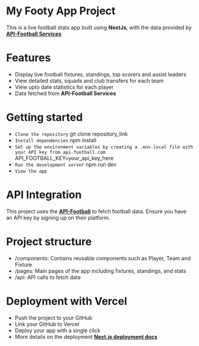 # My Footy App Project
This is a live football stats app built using **NextJs**, with the data provided by [**API-Football Services**](https://www.api-football.com/).

# Features
- Display live football fixtures, standings, top scorers and assist leaders
- View detailed stats, squads and club transfers for each team
- View upto date statistics for each player
- Data fetched from **API-Football Services**

# Getting started
- `Clone the repository` git clone repository_link
- `Install dependencies` npm install
- `Set up the environment variables by creating a .env.local file with your API key from api-football.com` API_FOOTBALL_KEY=your_api_key_here
- `Run the development server` npm run dev
- `View the app`

# API Integration
This project uses the [**API-Football**](https://www.api-football.com/) to fetch football data. Ensure you have an API key by signing up on their platform.

# Project structure
- /components: Contains reusable components such as Player, Team and Fixture
- /pages: Main pages of the app including fixtures, standings, and stats
- /api: API calls to fetch data

# Deployment with Vercel
- Push the project to your GitHub
- Link your GitHub to Vercel
- Deploy your app with a single click
- More details on the deployment [**Next.js deployment docs**](https://nextjs.org/docs/pages/building-your-application/deploying)
